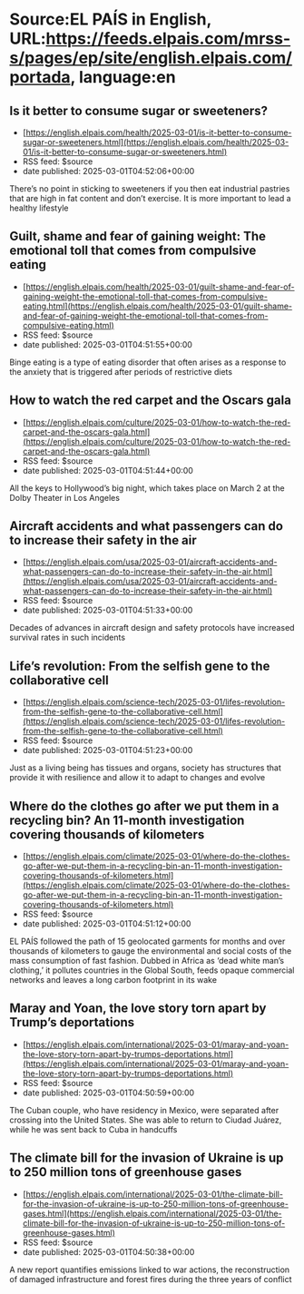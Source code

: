 # Source:EL PAÍS in English, URL:https://feeds.elpais.com/mrss-s/pages/ep/site/english.elpais.com/portada, language:en

## Is it better to consume sugar or sweeteners?
 - [https://english.elpais.com/health/2025-03-01/is-it-better-to-consume-sugar-or-sweeteners.html](https://english.elpais.com/health/2025-03-01/is-it-better-to-consume-sugar-or-sweeteners.html)
 - RSS feed: $source
 - date published: 2025-03-01T04:52:06+00:00

There’s no point in sticking to sweeteners if you then eat industrial pastries that are high in fat content and don’t exercise. It is more important to lead a healthy lifestyle

## Guilt, shame and fear of gaining weight: The emotional toll that comes from compulsive eating
 - [https://english.elpais.com/health/2025-03-01/guilt-shame-and-fear-of-gaining-weight-the-emotional-toll-that-comes-from-compulsive-eating.html](https://english.elpais.com/health/2025-03-01/guilt-shame-and-fear-of-gaining-weight-the-emotional-toll-that-comes-from-compulsive-eating.html)
 - RSS feed: $source
 - date published: 2025-03-01T04:51:55+00:00

Binge eating is a type of eating disorder that often arises as a response to the anxiety that is triggered after periods of restrictive diets

## How to watch the red carpet and the Oscars gala
 - [https://english.elpais.com/culture/2025-03-01/how-to-watch-the-red-carpet-and-the-oscars-gala.html](https://english.elpais.com/culture/2025-03-01/how-to-watch-the-red-carpet-and-the-oscars-gala.html)
 - RSS feed: $source
 - date published: 2025-03-01T04:51:44+00:00

All the keys to Hollywood’s big night, which takes place on March 2 at the Dolby Theater in Los Angeles

## Aircraft accidents and what passengers can do to increase their safety in the air
 - [https://english.elpais.com/usa/2025-03-01/aircraft-accidents-and-what-passengers-can-do-to-increase-their-safety-in-the-air.html](https://english.elpais.com/usa/2025-03-01/aircraft-accidents-and-what-passengers-can-do-to-increase-their-safety-in-the-air.html)
 - RSS feed: $source
 - date published: 2025-03-01T04:51:33+00:00

Decades of advances in aircraft design and safety protocols have increased survival rates in such incidents

## Life’s revolution: From the selfish gene to the collaborative cell
 - [https://english.elpais.com/science-tech/2025-03-01/lifes-revolution-from-the-selfish-gene-to-the-collaborative-cell.html](https://english.elpais.com/science-tech/2025-03-01/lifes-revolution-from-the-selfish-gene-to-the-collaborative-cell.html)
 - RSS feed: $source
 - date published: 2025-03-01T04:51:23+00:00

Just as a living being has tissues and organs, society has structures that provide it with resilience and allow it to adapt to changes and evolve

## Where do the clothes go after we put them in a recycling bin? An 11-month investigation covering thousands of kilometers
 - [https://english.elpais.com/climate/2025-03-01/where-do-the-clothes-go-after-we-put-them-in-a-recycling-bin-an-11-month-investigation-covering-thousands-of-kilometers.html](https://english.elpais.com/climate/2025-03-01/where-do-the-clothes-go-after-we-put-them-in-a-recycling-bin-an-11-month-investigation-covering-thousands-of-kilometers.html)
 - RSS feed: $source
 - date published: 2025-03-01T04:51:12+00:00

EL PAÍS followed the path of 15 geolocated garments for months and over thousands of kilometers to gauge the environmental and social costs of the mass consumption of fast fashion. Dubbed in Africa as ‘dead white man’s clothing,’ it pollutes countries in the Global South, feeds opaque commercial networks and leaves a long carbon footprint in its wake

## Maray and Yoan, the love story torn apart by Trump’s deportations
 - [https://english.elpais.com/international/2025-03-01/maray-and-yoan-the-love-story-torn-apart-by-trumps-deportations.html](https://english.elpais.com/international/2025-03-01/maray-and-yoan-the-love-story-torn-apart-by-trumps-deportations.html)
 - RSS feed: $source
 - date published: 2025-03-01T04:50:59+00:00

The Cuban couple, who have residency in Mexico, were separated after crossing into the United States. She was able to return to Ciudad Juárez, while he was sent back to Cuba in handcuffs

## The climate bill for the invasion of Ukraine is up to 250 million tons of greenhouse gases
 - [https://english.elpais.com/international/2025-03-01/the-climate-bill-for-the-invasion-of-ukraine-is-up-to-250-million-tons-of-greenhouse-gases.html](https://english.elpais.com/international/2025-03-01/the-climate-bill-for-the-invasion-of-ukraine-is-up-to-250-million-tons-of-greenhouse-gases.html)
 - RSS feed: $source
 - date published: 2025-03-01T04:50:38+00:00

A new report quantifies emissions linked to war actions, the reconstruction of damaged infrastructure and forest fires during the three years of conflict

